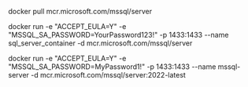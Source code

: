 docker pull mcr.microsoft.com/mssql/server

docker run -e "ACCEPT_EULA=Y" -e "MSSQL_SA_PASSWORD=YourPassword123!" -p 1433:1433 --name sql_server_container -d mcr.microsoft.com/mssql/server

docker run -e "ACCEPT_EULA=Y" -e "MSSQL_SA_PASSWORD=MyPassword1!" -p 1433:1433 --name mssql-server -d mcr.microsoft.com/mssql/server:2022-latest
